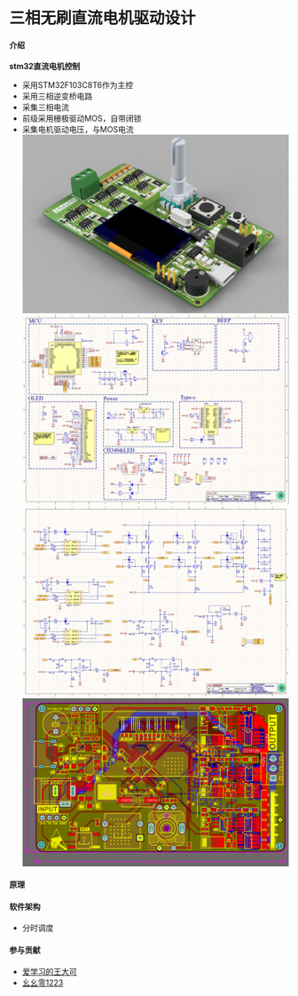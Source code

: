 # 三相无刷直流电机驱动设计

#### 介绍
**stm32直流电机控制**
* 采用STM32F103C8T6作为主控
* 采用三相逆变桥电路
* 采集三相电流
* 前级采用栅极驱动MOS，自带闭锁
* 采集电机驱动电压，与MOS电流
![image](/4.Imgs/渲染图1.png)
![image](/4.Imgs/SCH1.png)
![image](/4.Imgs/SCH2.png)
![image](/4.Imgs/PCB.png)


#### 原理

#### 软件架构
* 分时调度



#### 参与贡献
* [爱学习的王大可](https://gitee.com/zhouqi98)
* [幺幺零1223](https://gitee.com/one-zero-1223)


